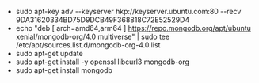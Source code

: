 * sudo apt-key adv --keyserver hkp://keyserver.ubuntu.com:80 --recv 9DA31620334BD75D9DCB49F368818C72E52529D4
* echo "deb [ arch=amd64,arm64 ] https://repo.mongodb.org/apt/ubuntu xenial/mongodb-org/4.0 multiverse" | sudo tee /etc/apt/sources.list.d/mongodb-org-4.0.list
* sudo apt-get update
* sudo apt-get install -y openssl libcurl3 mongodb-org
* sudo apt-get install mongodb